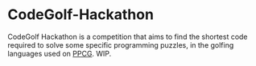 # CodeGolf-Hackathon
CodeGolf Hackathon is a competition that aims to find the shortest code required to solve some specific programming puzzles, in the golfing languages used on [PPCG](https://codegolf.stackexchange.com). WIP.

